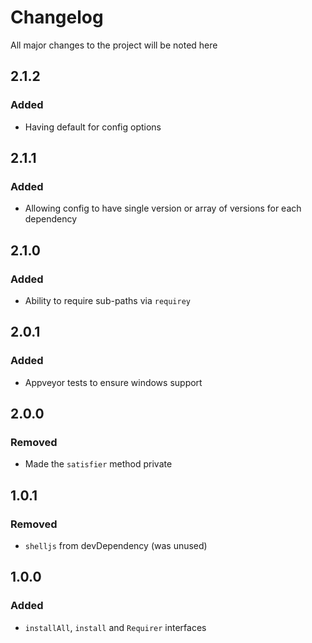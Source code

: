 # Changelog

All major changes to the project will be noted here

## 2.1.2
### Added
- Having default for config options

## 2.1.1
### Added
- Allowing config to have single version or array of versions for each dependency

## 2.1.0
### Added
- Ability to require sub-paths via `requirey`

## 2.0.1 
### Added 
- Appveyor tests to ensure windows support

## 2.0.0
### Removed
- Made the `satisfier` method private

## 1.0.1
### Removed
- `shelljs` from devDependency (was unused)

## 1.0.0
### Added
- `installAll`, `install` and `Requirer` interfaces